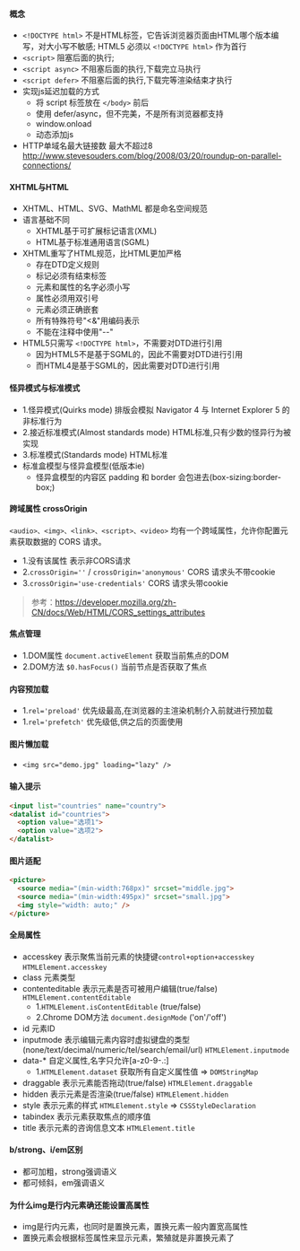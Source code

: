 #### 概念
- `<!DOCTYPE html>` 不是HTML标签，它告诉浏览器页面由HTML哪个版本编写，对大小写不敏感; HTML5 必须以 `<!DOCTYPE html>` 作为首行
- `<script>` 阻塞后面的执行;
- `<script async>` 不阻塞后面的执行,下载完立马执行
- `<script defer>` 不阻塞后面的执行,下载完等渲染结束才执行
- 实现js延迟加载的方式
  - 将 script 标签放在 `</body>` 前后
  - 使用 defer/async，但不完美，不是所有浏览器都支持
  - window.onload
  - 动态添加js
- HTTP单域名最大链接数 最大不超过8 http://www.stevesouders.com/blog/2008/03/20/roundup-on-parallel-connections/

#### XHTML与HTML
- XHTML、HTML、SVG、MathML 都是命名空间规范
- 语言基础不同
  - XHTML基于可扩展标记语言(XML)
  - HTML基于标准通用语言(SGML)
- XHTML重写了HTML规范，比HTML更加严格
  - 存在DTD定义规则
  - 标记必须有结束标签
  - 元素和属性的名字必须小写
  - 属性必须用双引号
  - 元素必须正确嵌套
  - 所有特殊符号"<&"用编码表示
  - 不能在注释中使用"--"
- HTML5只需写 `<!DOCTYPE html>`，不需要对DTD进行引用
  - 因为HTML5不是基于SGML的，因此不需要对DTD进行引用
  - 而HTML4是基于SGML的，因此需要对DTD进行引用

#### 怪异模式与标准模式
- 1.怪异模式(Quirks mode) 排版会模拟 Navigator 4 与 Internet Explorer 5 的非标准行为
- 2.接近标准模式(Almost standards mode) HTML标准,只有少数的怪异行为被实现
- 3.标准模式(Standards mode) HTML标准
- 标准盒模型与怪异盒模型(低版本ie)
  - 怪异盒模型的内容区 padding 和 border 会包进去(box-sizing:border-box;)

#### 跨域属性 crossOrigin
`<audio>、<img>、<link>、<script>、<video>` 均有一个跨域属性，允许你配置元素获取数据的 CORS 请求。
- 1.没有该属性 表示非CORS请求
- 2.`crossOrigin=''` / `crossOrigin='anonymous'` CORS 请求头不带cookie
- 3.`crossOrigin='use-credentials'` CORS 请求头带cookie
> 参考：https://developer.mozilla.org/zh-CN/docs/Web/HTML/CORS_settings_attributes

#### 焦点管理
- 1.DOM属性 `document.activeElement` 获取当前焦点的DOM
- 2.DOM方法 `$0.hasFocus()` 当前节点是否获取了焦点

#### 内容预加载
- 1.`rel='preload'` 优先级最高,在浏览器的主渲染机制介入前就进行预加载
- 1.`rel='prefetch'` 优先级低,供之后的页面使用

#### 图片懒加载
- `<img src="demo.jpg" loading="lazy" />`

#### 输入提示
```html
<input list="countries" name="country">
<datalist id="countries">
  <option value="选项1">
  <option value="选项2">
</datalist>
```

#### 图片适配
```html
<picture>
  <source media="(min-width:768px)" srcset="middle.jpg">
  <source media="(min-width:495px)" srcset="small.jpg">
  <img style="width: auto;" />
</picture>
```

#### 全局属性
- accesskey 表示聚焦当前元素的快捷键`control+option+accesskey` `HTMLElement.accesskey`
- class 元素类型
- contenteditable 表示元素是否可被用户编辑(true/false) `HTMLElement.contentEditable`
  - 1.`HTMLElement.isContentEditable` (true/false)
  - 2.Chrome DOM方法 `document.designMode` ('on'/'off')
- id 元素ID
- inputmode 表示编辑元素内容时虚拟键盘的类型(none/text/decimal/numeric/tel/search/email/url) `HTMLElement.inputmode`
- data-* 自定义属性,名字只允许[a-z0-9-.:]
  - 1.`HTMLElement.dataset` 获取所有自定义属性值 => `DOMStringMap`
- draggable 表示元素能否拖动(true/false) `HTMLElement.draggable`
- hidden 表示元素是否渲染(true/false) `HTMLElement.hidden`
- style 表示元素的样式 `HTMLElement.style` => `CSSStyleDeclaration`
- tabindex 表示元素获取焦点的顺序值
- title 表示元素的咨询信息文本 `HTMLElement.title`

#### b/strong、i/em区别
- 都可加粗，strong强调语义
- 都可倾斜，em强调语义

#### 为什么img是行内元素确还能设置高属性
- img是行内元素，也同时是置换元素，置换元素一般内置宽高属性
- 置换元素会根据标签属性来显示元素，繁殖就是非置换元素了
